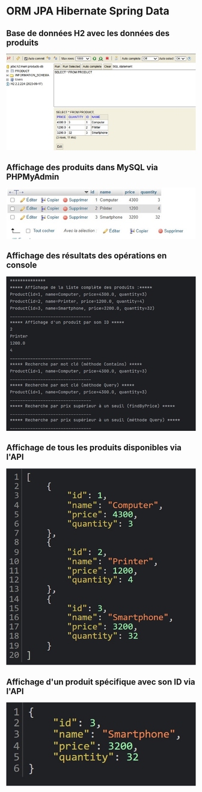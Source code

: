 <h1>ORM JPA Hibernate Spring Data</h1>
<h2>Base de données H2 avec les données des produits</h2>
<img src="Captures/h2_bdd.jpg">
<h2>Affichage des produits dans MySQL via PHPMyAdmin</h2>
<img src="Captures/mySQL_bdd.jpg">
<h2>Affichage des résultats des opérations en console</h2>
<img src="Captures/Resultat_mySQL_bdd.jpg">
<h2>Affichage de tous les produits disponibles via l'API</h2>
<img src="Captures/apiProducts.jpg">
<h2>Affichage d'un produit spécifique avec son ID via l'API</h2>
<img src="Captures/apiProductId.jpg">
